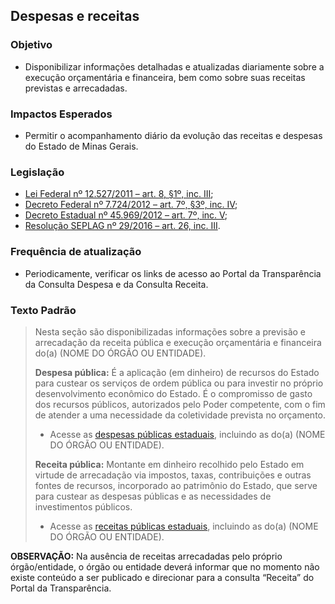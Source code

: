 ## Despesas e receitas

### Objetivo
-	Disponibilizar informações detalhadas e atualizadas diariamente sobre a execução orçamentária e financeira, bem como sobre suas receitas previstas e arrecadadas.

### Impactos Esperados
-	Permitir o acompanhamento diário da evolução das receitas e despesas do Estado de Minas Gerais.

### Legislação
-	[Lei Federal nº 12.527/2011 – art. 8, §1º, inc. III](http://www.planalto.gov.br/ccivil_03/_ato2011-2014/2011/lei/l12527.htm#art8);
-	[Decreto Federal nº 7.724/2012 – art. 7º, §3º, inc. IV](http://www.planalto.gov.br/ccivil_03/_ato2011-2014/2012/decreto/d7724.htm#art7);
-	[Decreto Estadual nº 45.969/2012 – art. 7º, inc. V](https://www.almg.gov.br/consulte/legislacao/completa/completa.html?tipo=DEC&num=45969&ano=2012);
-	[Resolução SEPLAG nº 29/2016 – art. 26, inc. III](http://www.planejamento.mg.gov.br/sites/default/files/documentos/resolucao_sitios_seplag_29_de_05_07_2016_1.pdf).

### Frequência de atualização
-	Periodicamente, verificar os links de acesso ao Portal da Transparência da Consulta Despesa e da Consulta Receita.

### Texto Padrão

> Nesta seção são disponibilizadas informações sobre a previsão e arrecadação da receita pública e execução orçamentária e financeira do(a) (NOME DO ÓRGÃO OU ENTIDADE).
>
> **Despesa pública:** É a aplicação (em dinheiro) de recursos do Estado para custear os serviços de ordem pública ou para investir no próprio desenvolvimento econômico do Estado. É o compromisso de gasto dos recursos públicos, autorizados pelo Poder competente, com o fim de atender a uma necessidade da coletividade prevista no orçamento.
> 
> - Acesse as [despesas públicas estaduais](http://www.transparencia.mg.gov.br/despesa-estado/despesa), incluindo as do(a) (NOME DO ÓRGÃO OU ENTIDADE).
> 
> **Receita pública:** Montante em dinheiro recolhido pelo Estado em virtude de arrecadação via impostos, taxas, contribuições e outras fontes de recursos, incorporado ao patrimônio do Estado, que serve para custear as despesas públicas e as necessidades de investimentos públicos.
> 
> - Acesse as [receitas públicas estaduais](http://www.transparencia.mg.gov.br/estado-receita), incluindo as do(a) (NOME DO ÓRGÃO OU ENTIDADE).

**OBSERVAÇÃO:** Na ausência de receitas arrecadadas pelo próprio órgão/entidade, o órgão ou entidade deverá informar que no momento não existe conteúdo a ser publicado e direcionar para a consulta “Receita” do Portal da Transparência.

